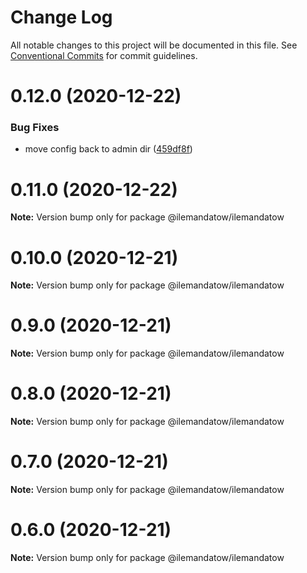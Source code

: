 # Change Log

All notable changes to this project will be documented in this file.
See [Conventional Commits](https://conventionalcommits.org) for commit guidelines.

# 0.12.0 (2020-12-22)


### Bug Fixes

* move config back to admin dir ([459df8f](https://github.com/MMMalik/ilemandatow/commit/459df8fc556cf8a7df2bf445c4268dd3e0cdd4c7))





# 0.11.0 (2020-12-22)

**Note:** Version bump only for package @ilemandatow/ilemandatow





# 0.10.0 (2020-12-21)

**Note:** Version bump only for package @ilemandatow/ilemandatow





# 0.9.0 (2020-12-21)

**Note:** Version bump only for package @ilemandatow/ilemandatow





# 0.8.0 (2020-12-21)

**Note:** Version bump only for package @ilemandatow/ilemandatow





# 0.7.0 (2020-12-21)

**Note:** Version bump only for package @ilemandatow/ilemandatow





# 0.6.0 (2020-12-21)

**Note:** Version bump only for package @ilemandatow/ilemandatow
